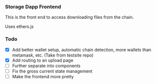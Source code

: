 ### Storage Dapp Frontend

This is the front end to access downloading files from the chain.

Uses ethers.js 

### Todo

- [x] Add better wallet setup, automatic chain detection, more wallets than metamask, etc. (Take from testsite repo)
- [x] Add routing to an upload page
- [ ] Further separate into components
- [ ] Fix the gross current state management
- [ ] Make the frontend more pretty